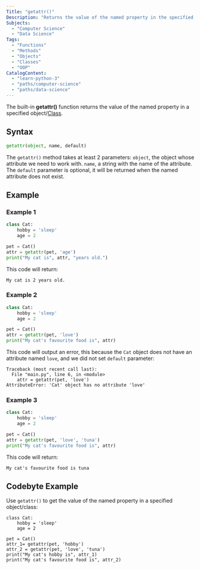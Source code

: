 ```yaml
---
Title: "getattr()"
Description: "Returns the value of the named property in the specified object."
Subjects:
  - "Computer Science"
  - "Data Science"
Tags:
  - "Functions"
  - "Methods"
  - "Objects"
  - "Classes"
  - "OOP"
CatalogContent:
  - "learn-python-3"
  - "paths/computer-science"
  - "paths/data-science"
---
```


The built-in **getattr()** function returns the value of the named property in a specified object/[Class](https://github.com/Codecademy/docs/blob/main/content/python/concepts/classes/classes.md).

## Syntax

```py
getattr(object, name, default)
```

The `getattr()` method takes at least 2 parameters: `object`, the object whose attribute we need to work with. `name`, a string with the name of the attribute.
The `default` parameter is optional, it will be returned when the named attribute does not exist.

## Example

### Example 1

```py
class Cat:
    hobby = 'sleep'
    age = 2

pet = Cat()
attr = getattr(pet, 'age')
print("My cat is", attr, "years old.")
```

This code will return:

```shell
My cat is 2 years old.
```

### Example 2

```py
class Cat:
    hobby = 'sleep'
    age = 2

pet = Cat()
attr = getattr(pet, 'love')
print("My cat's favourite food is", attr)
```

This code will output an error, this because the `Cat` object does not have an attribute named `love`, and we did not set `default` parameter:

```shell
Traceback (most recent call last):
  File "main.py", line 6, in <module>
    attr = getattr(pet, 'love')
AttributeError: 'Cat' object has no attribute 'love'
```

### Example 3

```py
class Cat:
    hobby = 'sleep'
    age = 2

pet = Cat()
attr = getattr(pet, 'love', 'tuna')
print("My cat's favourite food is", attr)
```

This code will return:

```shell
My cat's favourite food is tuna
```

## Codebyte Example

Use `getattr()` to get the value of the named property in a specified object/class:

```codebyte/python
class Cat:
    hobby = 'sleep'
    age = 2

pet = Cat()
attr_1= getattr(pet, 'hobby')
attr_2 = getattr(pet, 'love', 'tuna')
print("My cat's hobby is", attr_1)
print("My cat's favourite food is", attr_2)
```
